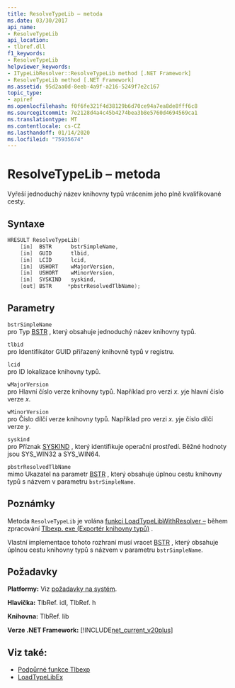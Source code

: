 ```yaml
---
title: ResolveTypeLib – metoda
ms.date: 03/30/2017
api_name:
- ResolveTypeLib
api_location:
- tlbref.dll
f1_keywords:
- ResolveTypeLib
helpviewer_keywords:
- ITypeLibResolver::ResolveTypeLib method [.NET Framework]
- ResolveTypeLib method [.NET Framework]
ms.assetid: 95d2aa0d-8eeb-4a9f-a216-5249f7e2c167
topic_type:
- apiref
ms.openlocfilehash: f0f6fe321f4d38129b6d70ce94a7ea8de8fff6c8
ms.sourcegitcommit: 7e2128d4a4c45b4274bea3b8e5760d4694569ca1
ms.translationtype: MT
ms.contentlocale: cs-CZ
ms.lasthandoff: 01/14/2020
ms.locfileid: "75935674"
---
```

# <a name="resolvetypelib-method"></a>ResolveTypeLib – metoda
Vyřeší jednoduchý název knihovny typů vrácením jeho plně kvalifikované cesty.  
  
## <a name="syntax"></a>Syntaxe  
  
```cpp  
HRESULT ResolveTypeLib(  
    [in]  BSTR      bstrSimpleName,  
    [in]  GUID      tlbid,  
    [in]  LCID      lcid,  
    [in]  USHORT    wMajorVersion,  
    [in]  USHORT    wMinorVersion,  
    [in]  SYSKIND   syskind,  
    [out] BSTR     *pbstrResolvedTlbName);  
```  
  
## <a name="parameters"></a>Parametry  
 `bstrSimpleName`  
 pro Typ [BSTR](https://docs.microsoft.com/previous-versions/windows/desktop/automat/bstr) , který obsahuje jednoduchý název knihovny typů.  
  
 `tlbid`  
 pro Identifikátor GUID přiřazený knihovně typů v registru.  
  
 `lcid`  
 pro ID lokalizace knihovny typů.  
  
 `wMajorVersion`  
 pro Hlavní číslo verze knihovny typů. Například pro verzi *x. y*je hlavní číslo verze *x*.  
  
 `wMinorVersion`  
 pro Číslo dílčí verze knihovny typů. Například pro verzi *x. y*je číslo dílčí verze *y*.  
  
 `syskind`  
 pro Příznak [SYSKIND](/windows/win32/api/oaidl/ne-oaidl-syskind) , který identifikuje operační prostředí. Běžné hodnoty jsou SYS_WIN32 a SYS_WIN64.  
  
 `pbstrResolvedTlbName`  
 mimo Ukazatel na parametr [BSTR](https://docs.microsoft.com/previous-versions/windows/desktop/automat/bstr) , který obsahuje úplnou cestu knihovny typů s názvem v parametru `bstrSimpleName`.  
  
## <a name="remarks"></a>Poznámky  
 Metoda `ResolveTypeLib` je volána [funkcí LoadTypeLibWithResolver –](loadtypelibwithresolver-function.md) během zpracování [Tlbexp. exe (Exportér knihovny typů)](../../tools/tlbexp-exe-type-library-exporter.md) .  
  
 Vlastní implementace tohoto rozhraní musí vracet [BSTR](https://docs.microsoft.com/previous-versions/windows/desktop/automat/bstr) , který obsahuje úplnou cestu knihovny typů s názvem v parametru `bstrSimpleName`.  
  
## <a name="requirements"></a>Požadavky  
 **Platformy:** Viz [požadavky na systém](../../get-started/system-requirements.md).  
  
 **Hlavička:** TlbRef. idl, TlbRef. h  
  
 **Knihovna:** TlbRef. lib  
  
 **Verze .NET Framework:** [!INCLUDE[net_current_v20plus](../../../../includes/net-current-v20plus-md.md)]  
  
## <a name="see-also"></a>Viz také:

- [Podpůrné funkce Tlbexp](index.md)
- [LoadTypeLibEx](https://docs.microsoft.com/previous-versions/windows/desktop/api/oleauto/nf-oleauto-loadtypelibex)
